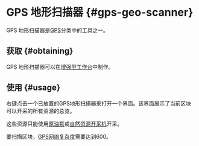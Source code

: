 # GPS 地形扫描器 {#gps-geo-scanner}

GPS 地形扫描器是[GPS](/GPS)分类中的工具之一。

## 获取 {#obtaining}

GPS 地形扫描器可以在[增强型工作台](/Enhanced-Crafting-Table)中制作。

## 使用 {#usage}

右键点击一个已放置的GPS地形扫描器来打开一个界面。该界面展示了当前区块可以开采的所有资源的总览。

这些资源只能使用[原油泵](/Oil-Pump)或[自然资源开采机](/GEO-Miner)开采。

要扫描区块，[GPS网络复杂度](/GPS-Transmitter)需要达到600。
